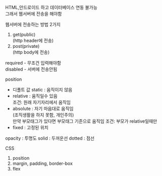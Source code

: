 HTML,안드로이드 하고 데이터베이스 연동 불가능  
그래서 웹서버에 전송을 해야함

웹서버에 전송하는 방법 2가지
1. get(public)  
(http header에 전송)
2. post(private)  
(http body에 전송)

required - 무조건 입력해야함  
disabled - 서버에 전송안됨

position   
- 디폴트 값 static : 움직이지 않음   
- relative : 움직일수 있음  
조건: 원래 자기자리에서 움직임  
- absolute : 자기 마음대로 움직임  
(조직생활을 하지 못함, 개인주의)  
만약 부모태그가 있다면 부모태그 기준으로 움직임
조건: 부모가 relative일때만
- fixed : 고정된 위치  


opacity : 투명도
solid : 두꺼운선
dotted : 점선

CSS
1. position
2. margin, padding, border-box
3. flex

